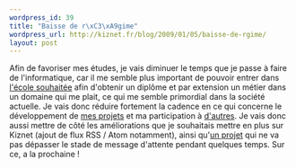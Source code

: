 ```yaml
--- 
wordpress_id: 39
title: "Baisse de r\xC3\xA9gime"
wordpress_url: http://kiznet.fr/blog/2009/01/05/baisse-de-rgime/
layout: post
---
```


Afin de favoriser mes études, je vais diminuer le temps que je passe à faire
de l'informatique, car il me semble plus important de pouvoir entrer dans
[l'école
souhaitée](http://esisar.grenoble-inp.fr/65555262/0/fiche___pagelibre/) afin
d'obtenir un diplôme et par extension un métier dans un domaine qui me plait,
ce qui me semble primordial dans la société actuelle. Je vais donc réduire
fortement la cadence en ce qui concerne le développement de [mes
projets](http://kiznet.fr/apropos/#webosphere) et ma participation à
[d'autres](http://www.bitbucket.org/david/djangofr/wiki/Home). Je vais donc
aussi mettre de côté les améliorations que je souhaitais mettre en plus sur
Kiznet (ajout de flux RSS / Atom notamment), ainsi qu'[un
projet](http://lemonart.alwaysdata.net) qui ne va pas dépasser le stade de
message d'attente pendant quelques temps. Sur ce, a la prochaine !
